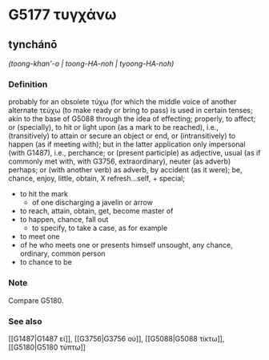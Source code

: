 # G5177 τυγχάνω

## tynchánō

_(toong-khan'-o | toong-HA-noh | tyoong-HA-noh)_

### Definition

probably for an obsolete τύχω (for which the middle voice of another alternate τεύχω (to make ready or bring to pass) is used in certain tenses; akin to the base of G5088 through the idea of effecting; properly, to affect; or (specially), to hit or light upon (as a mark to be reached), i.e., (transitively) to attain or secure an object or end, or (intransitively) to happen (as if meeting with); but in the latter application only impersonal (with G1487), i.e., perchance; or (present participle) as adjective, usual (as if commonly met with, with G3756, extraordinary), neuter (as adverb) perhaps; or (with another verb) as adverb, by accident (as it were); be, chance, enjoy, little, obtain, X refresh...self, + special; 

- to hit the mark
  - of one discharging a javelin or arrow
- to reach, attain, obtain, get, become master of
- to happen, chance, fall out
  - to specify, to take a case, as for example
- to meet one
- of he who meets one or presents himself unsought, any chance, ordinary, common person
- to chance to be

### Note

Compare G5180.

### See also

[[G1487|G1487 εἰ]], [[G3756|G3756 οὐ]], [[G5088|G5088 τίκτω]], [[G5180|G5180 τύπτω]]
